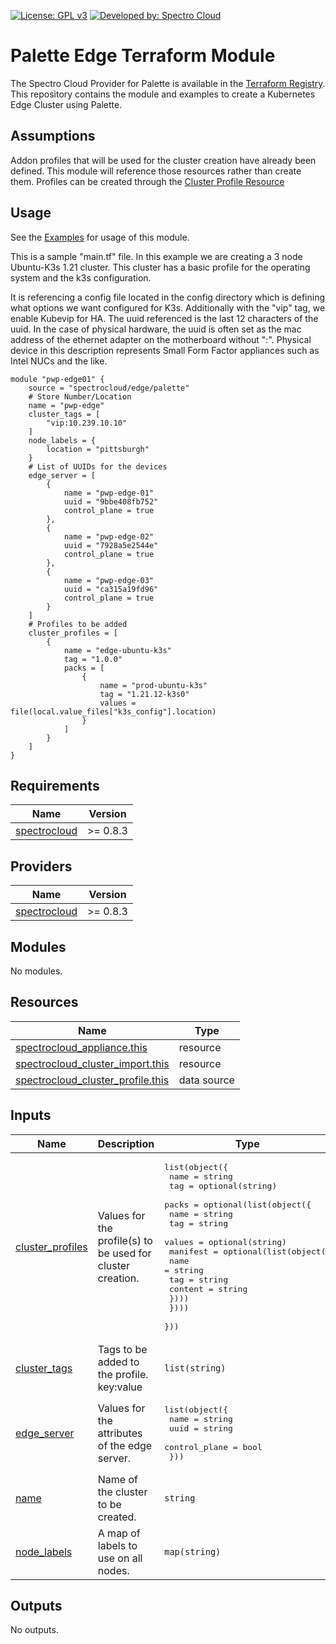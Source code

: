 [![License: GPL v3](https://img.shields.io/badge/License-GPLv3-blue.svg)](https://www.gnu.org/licenses/gpl-3.0)
[![Developed by: Spectro Cloud](https://img.shields.io/badge/Developed%20by-Spectro%20Cloud-blueviolet)](https://www.spectrocloud.com)

# Palette Edge Terraform Module

The Spectro Cloud Provider for Palette is available in the [Terraform Registry](https://registry.terraform.io/providers/spectrocloud/spectrocloud/latest).  This repository contains the module and examples to create a Kubernetes Edge Cluster using Palette.  

## Assumptions

Addon profiles that will be used for the cluster creation have already been defined.  This module will reference those resources rather than create them.  Profiles can be created through the [Cluster Profile Resource](https://registry.terraform.io/providers/spectrocloud/spectrocloud/latest/docs/resources/cluster_profile)


## Usage

See the [Examples](https://github.com/spectrocloud/terraform-palette-edge/tree/main/examples) for usage of this module.

This is a sample "main.tf" file.  In this example we are creating a 3 node Ubuntu-K3s 1.21 cluster.  This cluster has a basic profile for the operating system and the k3s configuration.

It is referencing a config file located in the config directory which is defining what options we want configured for K3s.  Additionally with the "vip" tag, we enable Kubevip for HA.  The uuid referenced is the last 12 characters of the uuid.  In the case of physical hardware, the uuid is often set as the mac address of the ethernet adapter on the motherboard without ":".  Physical device in this description represents Small Form Factor appliances such as Intel NUCs and the like.

```
module "pwp-edge01" {
    source = "spectrocloud/edge/palette"
    # Store Number/Location
    name = "pwp-edge"
    cluster_tags = [
        "vip:10.239.10.10"
    ]
    node_labels = {
        location = "pittsburgh"
    }
    # List of UUIDs for the devices
    edge_server = [
        {
            name = "pwp-edge-01"
            uuid = "9bbe408fb752"
            control_plane = true
        },
        {
            name = "pwp-edge-02"
            uuid = "7928a5e2544e"
            control_plane = true 
        },
        {
            name = "pwp-edge-03"
            uuid = "ca315a19fd96"
            control_plane = true
        }
    ]
    # Profiles to be added
    cluster_profiles = [
        {
            name = "edge-ubuntu-k3s"
            tag = "1.0.0"
            packs = [
                {
                    name = "prod-ubuntu-k3s"
                    tag = "1.21.12-k3s0"
                    values = file(local.value_files["k3s_config"].location)
                }
            ]
        }
    ]
}
```

<!-- BEGINNING OF PRE-COMMIT-TERRAFORM DOCS HOOK -->
## Requirements

| Name | Version |
|------|---------|
| <a name="requirement_spectrocloud"></a> [spectrocloud](#requirement\_spectrocloud) | >= 0.8.3 |

## Providers

| Name | Version |
|------|---------|
| <a name="provider_spectrocloud"></a> [spectrocloud](#provider\_spectrocloud) | >= 0.8.3 |

## Modules

No modules.

## Resources

| Name | Type |
|------|------|
| [spectrocloud_appliance.this](https://registry.terraform.io/providers/spectrocloud/spectrocloud/latest/docs/resources/appliance) | resource |
| [spectrocloud_cluster_import.this](https://registry.terraform.io/providers/spectrocloud/spectrocloud/latest/docs/resources/cluster_import) | resource |
| [spectrocloud_cluster_profile.this](https://registry.terraform.io/providers/spectrocloud/spectrocloud/latest/docs/data-sources/cluster_profile) | data source |

## Inputs

| Name | Description | Type | Default | Required |
|------|-------------|------|---------|:--------:|
| <a name="input_cluster_profiles"></a> [cluster\_profiles](#input\_cluster\_profiles) | Values for the profile(s) to be used for cluster creation. | <pre>list(object({<br>    name = string<br>    tag  = optional(string)<br>    packs = optional(list(object({<br>      name   = string<br>      tag    = string<br>      values = optional(string)<br>      manifest = optional(list(object({<br>        name    = string<br>        tag     = string<br>        content = string<br>      })))<br>    })))<br>  }))</pre> | n/a | yes |
| <a name="input_cluster_tags"></a> [cluster\_tags](#input\_cluster\_tags) | Tags to be added to the profile.  key:value | `list(string)` | `[]` | no |
| <a name="input_edge_server"></a> [edge\_server](#input\_edge\_server) | Values for the attributes of the edge server. | <pre>list(object({<br>    name          = string<br>    uuid          = string<br>    control_plane = bool<br>  }))</pre> | n/a | yes |
| <a name="input_name"></a> [name](#input\_name) | Name of the cluster to be created. | `string` | n/a | yes |
| <a name="input_node_labels"></a> [node\_labels](#input\_node\_labels) | A map of labels to use on all nodes. | `map(string)` | `{}` | no |

## Outputs

No outputs.
<!-- END OF PRE-COMMIT-TERRAFORM DOCS HOOK -->